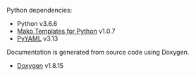 Python dependencies:
* Python v3.6.6
* [Mako Templates for Python](https://www.makotemplates.org/) v1.0.7
* [PyYAML](https://pyyaml.org/) v3.13

Documentation is generated from source code using Doxygen.  
* [Doxygen](http://www.doxygen.nl/) v1.8.15
